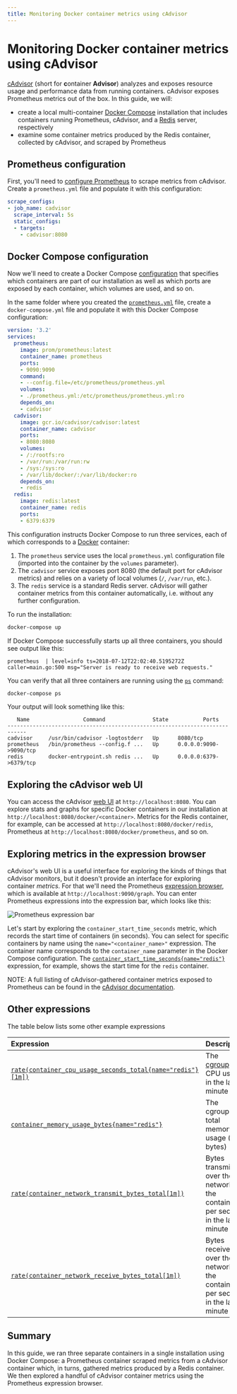 ```yaml
---
title: Monitoring Docker container metrics using cAdvisor
---
```


# Monitoring Docker container metrics using cAdvisor

[cAdvisor](https://github.com/google/cadvisor) (short for **c**ontainer **Advisor**) analyzes and exposes resource usage and performance data from running containers. cAdvisor exposes Prometheus metrics out of the box. In this guide, we will:

* create a local multi-container [Docker Compose](https://docs.docker.com/compose/) installation that includes containers running Prometheus, cAdvisor, and a [Redis](https://redis.io/) server, respectively
* examine some container metrics produced by the Redis container, collected by cAdvisor, and scraped by Prometheus

## Prometheus configuration

First, you'll need to [configure Prometheus](/docs/prometheus/latest/configuration/configuration) to scrape metrics from cAdvisor. Create a `prometheus.yml` file and populate it with this configuration:

```yaml
scrape_configs:
- job_name: cadvisor
  scrape_interval: 5s
  static_configs:
  - targets:
    - cadvisor:8080
```

## Docker Compose configuration

Now we'll need to create a Docker Compose [configuration](https://docs.docker.com/compose/compose-file/) that specifies which containers are part of our installation as well as which ports are exposed by each container, which volumes are used, and so on.

In the same folder where you created the [`prometheus.yml`](#prometheus-configuration) file, create a `docker-compose.yml` file and populate it with this Docker Compose configuration:

```yaml
version: '3.2'
services:
  prometheus:
    image: prom/prometheus:latest
    container_name: prometheus
    ports:
    - 9090:9090
    command:
    - --config.file=/etc/prometheus/prometheus.yml
    volumes:
    - ./prometheus.yml:/etc/prometheus/prometheus.yml:ro
    depends_on:
    - cadvisor
  cadvisor:
    image: gcr.io/cadvisor/cadvisor:latest
    container_name: cadvisor
    ports:
    - 8080:8080
    volumes:
    - /:/rootfs:ro
    - /var/run:/var/run:rw
    - /sys:/sys:ro
    - /var/lib/docker/:/var/lib/docker:ro
    depends_on:
    - redis
  redis:
    image: redis:latest
    container_name: redis
    ports:
    - 6379:6379
```

This configuration instructs Docker Compose to run three services, each of which corresponds to a [Docker](https://docker.com) container:

1. The `prometheus` service uses the local `prometheus.yml` configuration file (imported into the container by the `volumes` parameter).
1. The `cadvisor` service exposes port 8080 (the default port for cAdvisor metrics) and relies on a variety of local volumes (`/`, `/var/run`, etc.).
1. The `redis` service is a standard Redis server. cAdvisor will gather container metrics from this container automatically, i.e. without any further configuration.

To run the installation:

```bash
docker-compose up
```

If Docker Compose successfully starts up all three containers, you should see output like this:

```
prometheus  | level=info ts=2018-07-12T22:02:40.5195272Z caller=main.go:500 msg="Server is ready to receive web requests."
```

You can verify that all three containers are running using the [`ps`](https://docs.docker.com/compose/reference/ps/) command:

```bash
docker-compose ps
```

Your output will look something like this:

```
   Name                 Command               State           Ports
----------------------------------------------------------------------------
cadvisor     /usr/bin/cadvisor -logtostderr   Up      8080/tcp
prometheus   /bin/prometheus --config.f ...   Up      0.0.0.0:9090->9090/tcp
redis        docker-entrypoint.sh redis ...   Up      0.0.0.0:6379->6379/tcp
```

## Exploring the cAdvisor web UI

You can access the cAdvisor [web UI](https://github.com/google/cadvisor/blob/master/docs/web.md) at `http://localhost:8080`. You can explore stats and graphs for specific Docker containers in our installation at `http://localhost:8080/docker/<container>`. Metrics for the Redis container, for example, can be accessed at `http://localhost:8080/docker/redis`, Prometheus at `http://localhost:8080/docker/prometheus`, and so on.

## Exploring metrics in the expression browser

cAdvisor's web UI is a useful interface for exploring the kinds of things that cAdvisor monitors, but it doesn't provide an interface for exploring container *metrics*. For that we'll need the Prometheus [expression browser](/docs/visualization/browser), which is available at `http://localhost:9090/graph`. You can enter Prometheus expressions into the expression bar, which looks like this:

![Prometheus expression bar](/assets/prometheus-expression-bar.png)

Let's start by exploring the `container_start_time_seconds` metric, which records the start time of containers (in seconds). You can select for specific containers by name using the `name="<container_name>"` expression. The container name corresponds to the `container_name` parameter in the Docker Compose configuration. The [`container_start_time_seconds{name="redis"}`](http://localhost:9090/graph?g0.range_input=1h&g0.expr=container_start_time_seconds%7Bname%3D%22redis%22%7D&g0.tab=1) expression, for example, shows the start time for the `redis` container.

NOTE: A full listing of cAdvisor-gathered container metrics exposed to Prometheus can be found in the [cAdvisor documentation](https://github.com/google/cadvisor/blob/master/docs/storage/prometheus.md).

## Other expressions

The table below lists some other example expressions

Expression | Description | For
:----------|:------------|:---
[`rate(container_cpu_usage_seconds_total{name="redis"}[1m])`](http://localhost:9090/graph?g0.range_input=1h&g0.expr=rate(container_cpu_usage_seconds_total%7Bname%3D%22redis%22%7D%5B1m%5D)&g0.tab=1) | The [cgroup](https://en.wikipedia.org/wiki/Cgroups)'s CPU usage in the last minute | The `redis` container
[`container_memory_usage_bytes{name="redis"}`](http://localhost:9090/graph?g0.range_input=1h&g0.expr=container_memory_usage_bytes%7Bname%3D%22redis%22%7D&g0.tab=1) | The cgroup's total memory usage (in bytes) | The `redis` container
[`rate(container_network_transmit_bytes_total[1m])`](http://localhost:9090/graph?g0.range_input=1h&g0.expr=rate(container_network_transmit_bytes_total%5B1m%5D)&g0.tab=1) | Bytes transmitted over the network by the container per second in the last minute | All containers
[`rate(container_network_receive_bytes_total[1m])`](http://localhost:9090/graph?g0.range_input=1h&g0.expr=rate(container_network_receive_bytes_total%5B1m%5D)&g0.tab=1) | Bytes received over the network by the container per second in the last minute | All containers

## Summary

In this guide, we ran three separate containers in a single installation using Docker Compose: a Prometheus container scraped metrics from a cAdvisor container which, in turns, gathered metrics produced by a Redis container. We then explored a handful of cAdvisor container metrics using the Prometheus expression browser.
